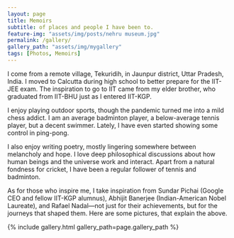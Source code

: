 ```yaml
---
layout: page
title: Memoirs
subtitle: of places and people I have been to.
feature-img: "assets/img/posts/nehru museum.jpg"
permalink: /gallery/
gallery_path: "assets/img/mygallery"
tags: [Photos, Memoirs]
---
```

I come from a remote village, Tekuridih, in Jaunpur district, Uttar Pradesh, India. I moved to Calcutta during high school to better prepare for the IIT-JEE exam. The inspiration to go to IIT came from my elder brother, who graduated from IIT-BHU just as I entered IIT-KGP.

I enjoy playing outdoor sports, though the pandemic turned me into a mild chess addict. I am an average badminton player, a below-average tennis player, but a decent swimmer. Lately, I have even started showing some control in ping-pong.

I also enjoy writing poetry, mostly lingering somewhere between melancholy and hope. I love deep philosophical discussions about how human beings and the universe work and interact. Apart from a natural fondness for cricket, I have been a regular follower of tennis and badminton.

As for those who inspire me, I take inspiration from Sundar Pichai (Google CEO and fellow IIT-KGP alumnus), Abhijit Banerjee (Indian-American Nobel Laureate), and Rafael Nadal—not just for their achievements, but for the journeys that shaped them.
Here are some pictures, that explain the above.

{% include gallery.html gallery_path=page.gallery_path %}
